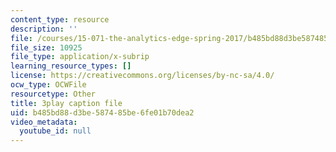 ```yaml
---
content_type: resource
description: ''
file: /courses/15-071-the-analytics-edge-spring-2017/b485bd88d3be587485be6fe01b70dea2_DU0_NM0mZPE.vtt
file_size: 10925
file_type: application/x-subrip
learning_resource_types: []
license: https://creativecommons.org/licenses/by-nc-sa/4.0/
ocw_type: OCWFile
resourcetype: Other
title: 3play caption file
uid: b485bd88-d3be-5874-85be-6fe01b70dea2
video_metadata:
  youtube_id: null
---
```

